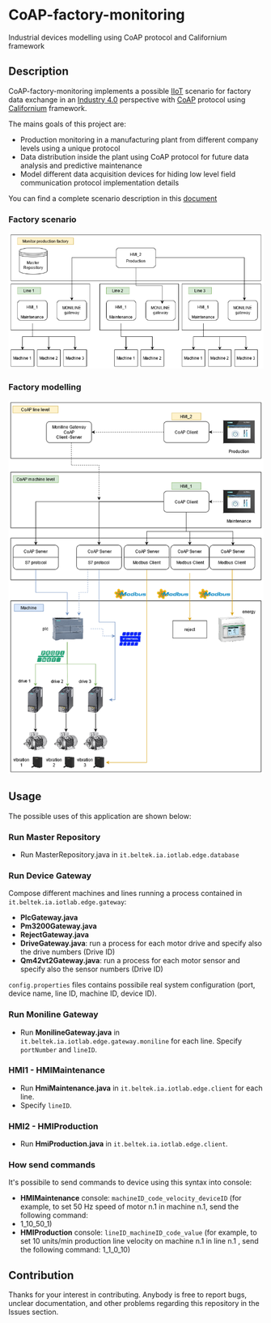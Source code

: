 # CoAP-factory-monitoring
Industrial devices modelling using CoAP protocol and Californium framework

## Description
CoAP-factory-monitoring implements a possible [IIoT](https://en.wikipedia.org/wiki/Industrial_internet_of_things) scenario for factory data exchange in an [Industry 4.0](https://en.wikipedia.org/wiki/Fourth_Industrial_Revolution) perspective with [CoAP](https://en.wikipedia.org/wiki/Fourth_Industrial_Revolution) protocol using [Californium](https://www.eclipse.org/californium/) framework.

The mains goals of this project are:
- Production monitoring in a manufacturing plant from different company levels using a unique protocol
- Data distribution inside the plant using CoAP protocol for future data analysis and predictive maintenance
- Model different data acquisition devices for hiding low level field communication protocol implementation details

You can find a complete scenario description in this [document](https://github.com/NicoloToscani/CoAP-factory-monitoring/blob/master/Factory_Monitoring_Scenario.pdf)


### Factory scenario
![factory-scenario](Factory_Scenario.png)

### Factory modelling
![factory-modelling](Factory_Modelling.png)

## Usage
The possible uses of this application are shown below:

### Run Master Repository
* Run MasterRepository.java in `it.beltek.ia.iotlab.edge.database`
### Run Device Gateway
Compose different machines and lines running a process contained in `it.beltek.ia.iotlab.edge.gateway`:
* **PlcGateway.java**
* **Pm3200Gateway.java**
* **RejectGateway.java**
* **DriveGateway.java**: run a process for each motor drive and specify also the drive numbers (Drive ID)
* **Qm42vt2Gateway.java**: run a process for each motor sensor and specify also the sensor numbers (Drive ID)

`config.properties` files contains possibile real system configuration (port, device name, line ID, machine ID, device ID).

### Run Moniline Gateway
* Run **MonilineGateway.java** in `it.beltek.ia.iotlab.edge.gateway.moniline` for each line.
Specify `portNumber` and `lineID`.

### HMI1 - HMIMaintenance
* Run **HmiMaintenance.java** in `it.beltek.ia.iotlab.edge.client` for each line.
* Specify `lineID`.

### HMI2 - HMIProduction
* Run **HmiProduction.java** in `it.beltek.ia.iotlab.edge.client`.

### How send commands
It's possibile to send commands to device using this syntax into console:
* **HMIMaintenance** console: `machineID_code_velocity_deviceID` (for example, to set 50 Hz speed of motor n.1 in machine n.1, send the following command:
* 1_10_50_1)
* **HMIProduction** console: `lineID_machineID_code_value` (for example, to set 10 units/min production line velocity on machine n.1 in line n.1 , send the following command: 1_1_0_10)

## Contribution

Thanks for your interest in contributing. Anybody is free to report bugs, unclear documentation, and other problems regarding this repository in the Issues section.



